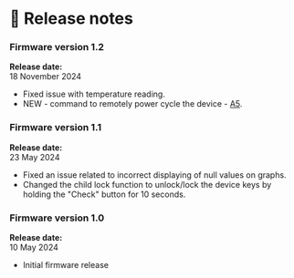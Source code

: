 # 🥳 Release notes

### Firmware version 1.2

**Release date:** \
18 November 2024

* Fixed issue with temperature reading.
* NEW - command to remotely power cycle the device - [A5](co2-display-lite-device-communication-protocol/reset-device.md).

### Firmware version 1.1

**Release date:** \
23 May 2024

* Fixed an issue related to incorrect displaying of null values on graphs.
* Changed the child lock function to unlock/lock the device keys by holding the "Check" button for 10 seconds.

### Firmware version 1.0

**Release date:** \
10 May 2024

* Initial firmware release
